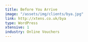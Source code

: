 ```yaml
---
title: Before You Arrive
image: "/assets/img/clients/bya.jpg"
link: http://xtens.co.uk/bya
type: WordPress
xtensive: 1
industry: Online Vouchers
---
```


